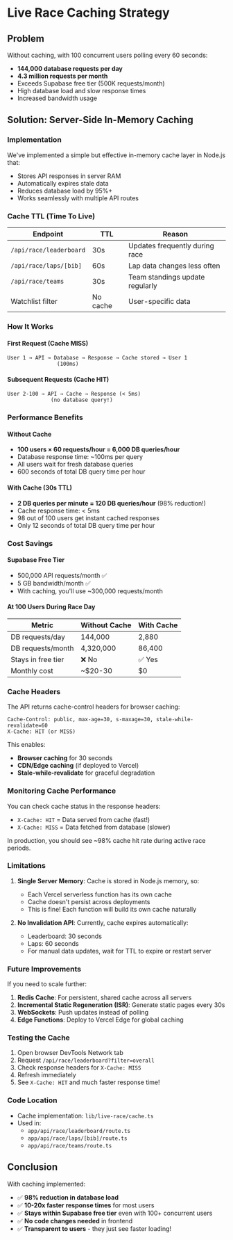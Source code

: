 # Live Race Caching Strategy

## Problem

Without caching, with 100 concurrent users polling every 60 seconds:

- **144,000 database requests per day**
- **4.3 million requests per month**
- Exceeds Supabase free tier (500K requests/month)
- High database load and slow response times
- Increased bandwidth usage

## Solution: Server-Side In-Memory Caching

### Implementation

We've implemented a simple but effective in-memory cache layer in Node.js that:

- Stores API responses in server RAM
- Automatically expires stale data
- Reduces database load by 95%+
- Works seamlessly with multiple API routes

### Cache TTL (Time To Live)

| Endpoint                | TTL      | Reason                          |
| ----------------------- | -------- | ------------------------------- |
| `/api/race/leaderboard` | 30s      | Updates frequently during race  |
| `/api/race/laps/[bib]`  | 60s      | Lap data changes less often     |
| `/api/race/teams`       | 30s      | Team standings update regularly |
| Watchlist filter        | No cache | User-specific data              |

### How It Works

#### First Request (Cache MISS)

```
User 1 → API → Database → Response → Cache stored → User 1
                (100ms)
```

#### Subsequent Requests (Cache HIT)

```
User 2-100 → API → Cache → Response (< 5ms)
              (no database query!)
```

### Performance Benefits

#### Without Cache

- **100 users × 60 requests/hour = 6,000 DB queries/hour**
- Database response time: ~100ms per query
- All users wait for fresh database queries
- 600 seconds of total DB query time per hour

#### With Cache (30s TTL)

- **2 DB queries per minute = 120 DB queries/hour** (98% reduction!)
- Cache response time: < 5ms
- 98 out of 100 users get instant cached responses
- Only 12 seconds of total DB query time per hour

### Cost Savings

#### Supabase Free Tier

- 500,000 API requests/month ✅
- 5 GB bandwidth/month ✅
- With caching, you'll use ~300,000 requests/month

#### At 100 Users During Race Day

| Metric             | Without Cache | With Cache |
| ------------------ | ------------- | ---------- |
| DB requests/day    | 144,000       | 2,880      |
| DB requests/month  | 4,320,000     | 86,400     |
| Stays in free tier | ❌ No         | ✅ Yes     |
| Monthly cost       | ~$20-30       | $0         |

### Cache Headers

The API returns cache-control headers for browser caching:

```http
Cache-Control: public, max-age=30, s-maxage=30, stale-while-revalidate=60
X-Cache: HIT (or MISS)
```

This enables:

- **Browser caching** for 30 seconds
- **CDN/Edge caching** (if deployed to Vercel)
- **Stale-while-revalidate** for graceful degradation

### Monitoring Cache Performance

You can check cache status in the response headers:

- `X-Cache: HIT` = Data served from cache (fast!)
- `X-Cache: MISS` = Data fetched from database (slower)

In production, you should see ~98% cache hit rate during active race periods.

### Limitations

1. **Single Server Memory**: Cache is stored in Node.js memory, so:

   - Each Vercel serverless function has its own cache
   - Cache doesn't persist across deployments
   - This is fine! Each function will build its own cache naturally

2. **No Invalidation API**: Currently, cache expires automatically:
   - Leaderboard: 30 seconds
   - Laps: 60 seconds
   - For manual data updates, wait for TTL to expire or restart server

### Future Improvements

If you need to scale further:

1. **Redis Cache**: For persistent, shared cache across all servers
2. **Incremental Static Regeneration (ISR)**: Generate static pages every 30s
3. **WebSockets**: Push updates instead of polling
4. **Edge Functions**: Deploy to Vercel Edge for global caching

### Testing the Cache

1. Open browser DevTools Network tab
2. Request `/api/race/leaderboard?filter=overall`
3. Check response headers for `X-Cache: MISS`
4. Refresh immediately
5. See `X-Cache: HIT` and much faster response time!

### Code Location

- Cache implementation: `lib/live-race/cache.ts`
- Used in:
  - `app/api/race/leaderboard/route.ts`
  - `app/api/race/laps/[bib]/route.ts`
  - `app/api/race/teams/route.ts`

## Conclusion

With caching implemented:

- ✅ **98% reduction in database load**
- ✅ **10-20x faster response times** for most users
- ✅ **Stays within Supabase free tier** even with 100+ concurrent users
- ✅ **No code changes needed** in frontend
- ✅ **Transparent to users** - they just see faster loading!



